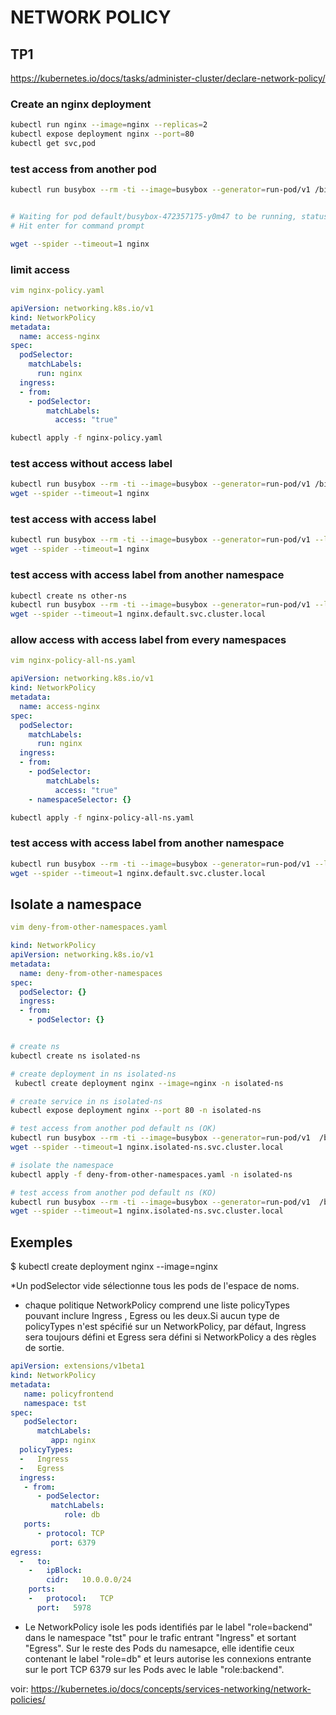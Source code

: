
# NETWORK POLICY

## TP1

https://kubernetes.io/docs/tasks/administer-cluster/declare-network-policy/


### Create an nginx deployment

```sh
kubectl run nginx --image=nginx --replicas=2
kubectl expose deployment nginx --port=80
kubectl get svc,pod
```

### test access from another pod

```sh
kubectl run busybox --rm -ti --image=busybox --generator=run-pod/v1 /bin/sh


# Waiting for pod default/busybox-472357175-y0m47 to be running, status is Pending, pod ready: false
# Hit enter for command prompt

wget --spider --timeout=1 nginx

```

### limit access

```yaml
vim nginx-policy.yaml

apiVersion: networking.k8s.io/v1
kind: NetworkPolicy
metadata:
  name: access-nginx
spec:
  podSelector:
    matchLabels:
      run: nginx
  ingress:
  - from:
    - podSelector:
        matchLabels:
          access: "true"
```

```sh
kubectl apply -f nginx-policy.yaml
```

### test access without access label

```sh
kubectl run busybox --rm -ti --image=busybox --generator=run-pod/v1 /bin/sh
wget --spider --timeout=1 nginx
```

### test access with access label

```sh
kubectl run busybox --rm -ti --image=busybox --generator=run-pod/v1 --labels="access=true" /bin/sh
wget --spider --timeout=1 nginx
```

### test access with access label from another namespace

```sh
kubectl create ns other-ns
kubectl run busybox --rm -ti --image=busybox --generator=run-pod/v1 --labels="access=true" -n other-ns /bin/sh
wget --spider --timeout=1 nginx.default.svc.cluster.local
```

### allow access with access label from every namespaces

```yaml
vim nginx-policy-all-ns.yaml

apiVersion: networking.k8s.io/v1
kind: NetworkPolicy
metadata:
  name: access-nginx
spec:
  podSelector:
    matchLabels:
      run: nginx
  ingress:
  - from:
    - podSelector:
        matchLabels:
          access: "true"
    - namespaceSelector: {}
```

```sh
kubectl apply -f nginx-policy-all-ns.yaml
```

### test access with access label from another namespace

```sh
kubectl run busybox --rm -ti --image=busybox --generator=run-pod/v1 --labels="access=true" -n other-ns /bin/sh
wget --spider --timeout=1 nginx.default.svc.cluster.local
```

## Isolate a namespace

```yaml
vim deny-from-other-namespaces.yaml

kind: NetworkPolicy
apiVersion: networking.k8s.io/v1
metadata:
  name: deny-from-other-namespaces
spec:
  podSelector: {}
  ingress:
  - from:
    - podSelector: {}
```

```sh

# create ns
kubectl create ns isolated-ns

# create deployment in ns isolated-ns
 kubectl create deployment nginx --image=nginx -n isolated-ns

# create service in ns isolated-ns
kubectl expose deployment nginx --port 80 -n isolated-ns

# test access from another pod default ns (OK)
kubectl run busybox --rm -ti --image=busybox --generator=run-pod/v1  /bin/sh
wget --spider --timeout=1 nginx.isolated-ns.svc.cluster.local

# isolate the namespace
kubectl apply -f deny-from-other-namespaces.yaml -n isolated-ns

# test access from another pod default ns (KO)
kubectl run busybox --rm -ti --image=busybox --generator=run-pod/v1  /bin/sh
wget --spider --timeout=1 nginx.isolated-ns.svc.cluster.local

```

## Exemples

$ kubectl create deployment nginx --image=nginx

*Un podSelector vide sélectionne tous les pods de l'espace de noms.
* chaque politique NetworkPolicy comprend une liste policyTypes pouvant inclure Ingress , Egress ou les deux.Si aucun type de policyTypes n'est spécifié sur un NetworkPolicy, par défaut, Ingress sera toujours défini et Egress sera défini si NetworkPolicy a des règles de sortie.

```yaml
apiVersion: extensions/v1beta1
kind: NetworkPolicy
metadata:
   name: policyfrontend
   namespace: tst
spec:
   podSelector:
      matchLabels:
         app: nginx
  policyTypes: 
  -   Ingress 
  -   Egress 
  ingress:	 
   - from:
      - podSelector:
         matchLabels:
            role: db
   ports:
      - protocol: TCP
         port: 6379
egress: 
  -   to: 
    -   ipBlock: 
        cidr:   10.0.0.0/24 
    ports: 
    -   protocol:   TCP 
      port:   5978
```



- Le NetworkPolicy isole les pods identifiés par le label "role=backend" dans le namespace "tst" pour le trafic entrant "Ingress" et sortant "Egress". Sur le reste des Pods du namesapce, elle identifie ceux contenant le label "role=db" et leurs autorise les connexions entrante sur le port TCP 6379 sur les Pods avec le lable "role:backend".



voir: https://kubernetes.io/docs/concepts/services-networking/network-policies/

